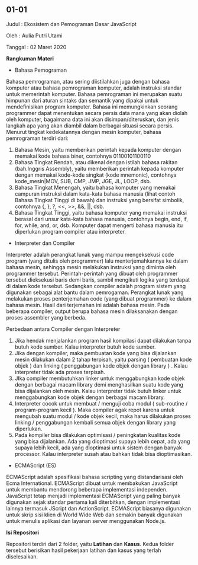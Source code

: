 ## 01-01

Judul : Ekosistem dan Pemograman Dasar JavaScript

Oleh    : Aulia Putri Utami

Tanggal : 02 Maret 2020

**Rangkuman Materi**

- Bahasa Pemograman

Bahasa pemrograman, atau sering diistilahkan juga dengan bahasa komputer atau bahasa pemrograman komputer, adalah instruksi standar untuk memerintah komputer. Bahasa pemrograman ini merupakan suatu himpunan dari aturan sintaks dan semantik yang dipakai untuk mendefinisikan program komputer. Bahasa ini memungkinkan seorang programmer dapat menentukan secara persis data mana yang akan diolah oleh komputer, bagaimana data ini akan disimpan/diteruskan, dan jenis langkah apa yang akan diambil dalam berbagai situasi secara persis.
Menurut tingkat kedekatannya dengan mesin komputer, bahasa pemrograman terdiri dari:
1. Bahasa Mesin, yaitu memberikan perintah kepada komputer dengan memakai kode bahasa biner, contohnya 01100101100110
2. Bahasa Tingkat Rendah, atau dikenal dengan istilah bahasa rakitan (bah.Inggris Assembly), yaitu memberikan perintah kepada komputer dengan memakai kode-kode singkat (kode mnemonic), contohnya kode_mesin|MOV, SUB, CMP, JMP, JGE, JL, LOOP, dsb.
3. Bahasa Tingkat Menengah, yaitu bahasa komputer yang memakai campuran instruksi dalam kata-kata bahasa manusia (lihat contoh Bahasa Tingkat Tinggi di bawah) dan instruksi yang bersifat simbolik, contohnya {, }, ?, <<, >>, &&, ||, dsb.
4. Bahasa Tingkat Tinggi, yaitu bahasa komputer yang memakai instruksi berasal dari unsur kata-kata bahasa manusia, contohnya begin, end, if, for, while, and, or, dsb. Komputer dapat mengerti bahasa manusia itu diperlukan program compiler atau interpreter.

- Interpreter dan Compiler

Interpreter adalah perangkat lunak yang mampu mengeksekusi code program (yang ditulis oleh programmer) lalu menterjemahkannya ke dalam bahasa mesin, sehingga mesin melakukan instruksi yang diminta oleh programmer tersebut. Perintah-perintah yang dibuat oleh programmer tersebut dieksekusi baris demi baris, sambil mengikuti logika yang terdapat di dalam kode tersebut. Sedangkan compiler adalah program sistem yang digunakan sebagai alat bantu dalam pemrogaman. Perangkat lunak yang melakukan proses penterjemahan code (yang dibuat programmer) ke dalam bahasa mesin. Hasil dari terjemahan ini adalah bahasa mesin. Pada beberapa compiler, output berupa bahasa mesin dilaksanakan dengan proses assembler yang berbeda.

Perbedaan antara Compiler dengan Interpreter
1. Jika hendak menjalankan program hasil kompilasi dapat dilakukan tanpa butuh kode sumber. Kalau interpreter butuh kode sumber.
2. Jika dengan kompiler, maka pembuatan kode yang bisa dijalankan mesin dilakukan dalam 2 tahap terpisah, yaitu parsing ( pembuatan kode objek ) dan linking ( penggabungan kode objek dengan library ) . Kalau interpreter tidak ada proses terpisah.
3. JIka compiler membutuhkan linker untuk menggabungkan kode objek dengan berbagai macam library demi menghasilkan suatu kode yang bisa dijalankan oleh mesin. Kalau interpreter tidak butuh linker untuk menggabungkan kode objek dengan berbagai macam library.
4. Interpreter cocok untuk membuat / menguji coba modul ( sub-routine / program-program kecil ). Maka compiler agak repot karena untuk mengubah suatu modul / kode objek kecil, maka harus dilakukan proses linking / penggabungan kembali semua objek dengan library yang diperlukan.
5. Pada kompiler bisa dilakukan optimisasi / peningkatan kualitas kode yang bisa dijalankan. Ada yang dioptimasi supaya lebih cepat, ada yang supaya lebih kecil, ada yang dioptimasi untuk sistem dengan banyak processor. Kalau interpreter susah atau bahkan tidak bisa dioptimasikan.

- ECMAScript (ES)

ECMAScript adalah spesifikasi bahasa scripting yang distandarisasi oleh Ecma International. ECMAScript dibuat untuk membakukan JavaScript untuk membantu mendorong beberapa implementasi independen. JavaScript tetap menjadi implementasi ECMAScript yang paling banyak digunakan sejak standar pertama kali diterbitkan, dengan implementasi lainnya termasuk JScript dan ActionScript. ECMAScript biasanya digunakan untuk skrip sisi klien di World Wide Web dan semakin banyak digunakan untuk menulis aplikasi dan layanan server menggunakan Node.js.

**Isi Repositori**

Repositori terdiri dari 2 folder, yaitu **Latihan** dan **Kasus**. Kedua folder tersebut berisikan hasil pekerjaan latihan dan kasus yang terlah diselesaikan.
